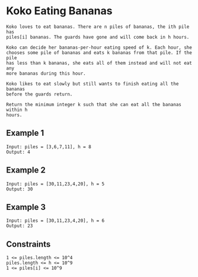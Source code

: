 # Koko Eating Bananas

```text
Koko loves to eat bananas. There are n piles of bananas, the ith pile has
piles[i] bananas. The guards have gone and will come back in h hours.

Koko can decide her bananas-per-hour eating speed of k. Each hour, she
chooses some pile of bananas and eats k bananas from that pile. If the pile
has less than k bananas, she eats all of them instead and will not eat any
more bananas during this hour.

Koko likes to eat slowly but still wants to finish eating all the bananas
before the guards return.

Return the minimum integer k such that she can eat all the bananas within h
hours.
```

## Example 1

```text
Input: piles = [3,6,7,11], h = 8
Output: 4
```

## Example 2

```text
Input: piles = [30,11,23,4,20], h = 5
Output: 30
```

## Example 3

```text
Input: piles = [30,11,23,4,20], h = 6
Output: 23
```

## Constraints

```text
1 <= piles.length <= 10^4
piles.length <= h <= 10^9
1 <= piles[i] <= 10^9
```
